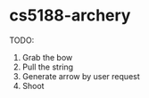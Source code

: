 # cs5188-archery 

TODO: <br>
1. Grab the bow
2. Pull the string
3. Generate arrow by user request
4. Shoot
